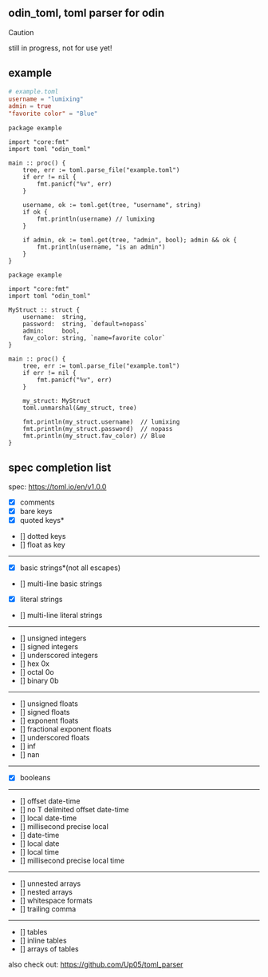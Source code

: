 ## odin_toml, toml parser for odin
> [!CAUTION]
> still in progress, not for use yet!

## example
```toml
# example.toml
username = "lumixing"
admin = true
"favorite color" = "Blue"
```

```odin
package example

import "core:fmt"
import toml "odin_toml"

main :: proc() {
    tree, err := toml.parse_file("example.toml")
    if err != nil {
        fmt.panicf("%v", err)
    }

    username, ok := toml.get(tree, "username", string)
    if ok {
        fmt.println(username) // lumixing
    }

    if admin, ok := toml.get(tree, "admin", bool); admin && ok {
        fmt.println(username, "is an admin")
    }
}
```

```odin
package example

import "core:fmt"
import toml "odin_toml"

MyStruct :: struct {
    username:  string,
    password:  string, `default=nopass`
    admin:     bool,
    fav_color: string, `name=favorite color`
}

main :: proc() {
    tree, err := toml.parse_file("example.toml")
    if err != nil {
        fmt.panicf("%v", err)
    }

    my_struct: MyStruct
    toml.unmarshal(&my_struct, tree)

    fmt.println(my_struct.username)  // lumixing
    fmt.println(my_struct.password)  // nopass
    fmt.println(my_struct.fav_color) // Blue
}
```

## spec completion list
spec: https://toml.io/en/v1.0.0  
- [x] comments
- [x] bare keys
- [x] quoted keys*
- [] dotted keys
- [] float as key
---
- [x] basic strings*(not all escapes)
- [] multi-line basic strings
- [x] literal strings
- [] multi-line literal strings
---
- [] unsigned integers
- [] signed integers
- [] underscored integers
- [] hex 0x
- [] octal 0o
- [] binary 0b
---
- [] unsigned floats
- [] signed floats
- [] exponent floats
- [] fractional exponent floats
- [] underscored floats
- [] inf
- [] nan
---
- [x] booleans
---
- [] offset date-time
- [] no T delimited offset date-time
- [] local date-time
- [] millisecond precise local
- [] date-time
- [] local date
- [] local time
- [] millisecond precise local time
---
- [] unnested arrays
- [] nested arrays
- [] whitespace formats
- [] trailing comma
---
- [] tables
- [] inline tables
- [] arrays of tables

also check out: https://github.com/Up05/toml_parser
